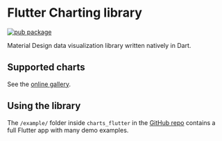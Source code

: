 # Flutter Charting library

[![pub package](https://img.shields.io/pub/v/charts_flutter.svg)](https://pub.dartlang.org/packages/charts_flutter)

Material Design data visualization library written natively in Dart.

## Supported charts

See the [online gallery](https://google.github.io/charts/flutter/gallery.html).

## Using the library

The `/example/` folder inside `charts_flutter` in the [GitHub repo](https://github.com/google/charts)
contains a full Flutter app with many demo examples.
